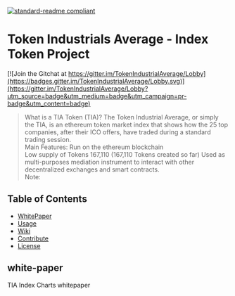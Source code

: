 [![standard-readme compliant](https://img.shields.io/badge/readme%20style-standard-brightgreen.svg?style=flat-square)](https://github.com/RichardLitt/standard-readme)

# Token Industrials Average - Index Token Project

[![Join the Gitchat at https://gitter.im/TokenIndustrialAverage/Lobby](https://badges.gitter.im/TokenIndustrialAverage/Lobby.svg)](https://gitter.im/TokenIndustrialAverage/Lobby?utm_source=badge&utm_medium=badge&utm_campaign=pr-badge&utm_content=badge)


> What is a TIA Token (TIA)? The Token Industrial Average, or simply the TIA, is an ethereum token market index that shows how the 25 top companies, after their ICO offers, have traded during a standard trading session.  
Main Features: Run on the ethereum blockchain  
Low supply of Tokens 167,110 (167,110 Tokens created so far) Used as multi-purposes mediation instrument to interact with other decentralized exchanges and smart contracts.  
Note:

## Table of Contents
- [WhitePaper](#white-paper)
- [Usage](#usage)
- [Wiki](#wiki)
- [Contribute](#contribute)
- [License](#license)

## white-paper
TIA Index Charts whitepaper
